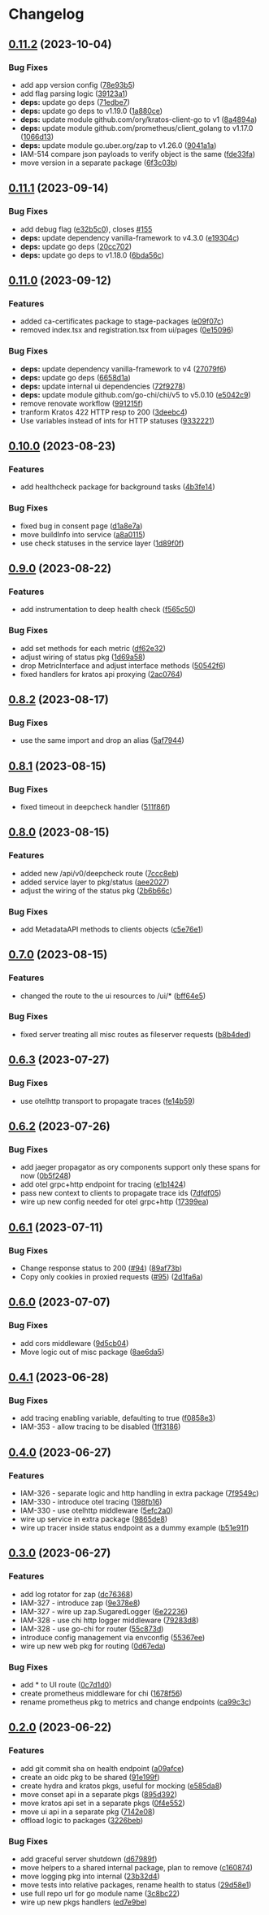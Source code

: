 # Changelog

## [0.11.2](https://github.com/canonical/identity-platform-login-ui/compare/v0.11.1...v0.11.2) (2023-10-04)


### Bug Fixes

* add app version config ([78e93b5](https://github.com/canonical/identity-platform-login-ui/commit/78e93b5fd572c9a988bb1ed0f56989e51dd38045))
* add flag parsing logic ([39123a1](https://github.com/canonical/identity-platform-login-ui/commit/39123a13be19dfef2ddf6c88dc78d625ed925ec0))
* **deps:** update go deps ([71edbe7](https://github.com/canonical/identity-platform-login-ui/commit/71edbe7273671004547899189e6be097853c3939))
* **deps:** update go deps to v1.19.0 ([1a880ce](https://github.com/canonical/identity-platform-login-ui/commit/1a880cefbf2bf8dfe76f8e706281677425e4b097))
* **deps:** update module github.com/ory/kratos-client-go to v1 ([8a4894a](https://github.com/canonical/identity-platform-login-ui/commit/8a4894a5fd8d5838eb4121575e37015077554fba))
* **deps:** update module github.com/prometheus/client_golang to v1.17.0 ([1066d13](https://github.com/canonical/identity-platform-login-ui/commit/1066d13023735222f2e5505c36d4c2869c04dadf))
* **deps:** update module go.uber.org/zap to v1.26.0 ([9041a1a](https://github.com/canonical/identity-platform-login-ui/commit/9041a1aae951dc4c7c35a0fe6b382bab3fbf7c93))
* IAM-514 compare json payloads to verify object is the same ([fde33fa](https://github.com/canonical/identity-platform-login-ui/commit/fde33fa1557d325d9e725123652d5df74ca9f936))
* move version in a separate package ([6f3c03b](https://github.com/canonical/identity-platform-login-ui/commit/6f3c03b7d0e971324db040820b74d234f766122f))

## [0.11.1](https://github.com/canonical/identity-platform-login-ui/compare/v0.11.0...v0.11.1) (2023-09-14)


### Bug Fixes

* add debug flag ([e32b5c0](https://github.com/canonical/identity-platform-login-ui/commit/e32b5c059acd5d73a12786ce7f22555b3e940863)), closes [#155](https://github.com/canonical/identity-platform-login-ui/issues/155)
* **deps:** update dependency vanilla-framework to v4.3.0 ([e19304c](https://github.com/canonical/identity-platform-login-ui/commit/e19304c6ff15d4746659a1cc08fb0c34f29e75a6))
* **deps:** update go deps ([20cc702](https://github.com/canonical/identity-platform-login-ui/commit/20cc70269222d39e444465e451e0bbc64729dd17))
* **deps:** update go deps to v1.18.0 ([6bda56c](https://github.com/canonical/identity-platform-login-ui/commit/6bda56c2e7f27f94687fe9efd9d1204028b5ff68))

## [0.11.0](https://github.com/canonical/identity-platform-login-ui/compare/v0.10.0...v0.11.0) (2023-09-12)


### Features

* added ca-certificates package to stage-packages ([e09f07c](https://github.com/canonical/identity-platform-login-ui/commit/e09f07c1d1d932d345cc6fba330b664d57d696f1))
* removed index.tsx and registration.tsx from ui/pages ([0e15096](https://github.com/canonical/identity-platform-login-ui/commit/0e15096c8f942b18223da1cb178d7484de69d344))


### Bug Fixes

* **deps:** update dependency vanilla-framework to v4 ([27079f6](https://github.com/canonical/identity-platform-login-ui/commit/27079f606565911b94df0af6b69fc55bf1c86ad0))
* **deps:** update go deps ([6658d1a](https://github.com/canonical/identity-platform-login-ui/commit/6658d1a03809876becbe16aa37b30c6423d43616))
* **deps:** update internal ui dependencies ([72f9278](https://github.com/canonical/identity-platform-login-ui/commit/72f9278974523beac9e92310bf1ea747df881e2d))
* **deps:** update module github.com/go-chi/chi/v5 to v5.0.10 ([e5042c9](https://github.com/canonical/identity-platform-login-ui/commit/e5042c9cef0e1d56694a2605e5374ed804c5993b))
* remove renovate workflow ([991215f](https://github.com/canonical/identity-platform-login-ui/commit/991215f7c19534a2b20882d47572059acff51e72))
* tranform Kratos 422 HTTP resp to 200 ([3deebc4](https://github.com/canonical/identity-platform-login-ui/commit/3deebc469366bdddf05f58295fddfa39e9ce30fc))
* Use variables instead of ints for HTTP statuses ([9332221](https://github.com/canonical/identity-platform-login-ui/commit/93322212e82caaff61c6239d7ce188d249affa57))

## [0.10.0](https://github.com/canonical/identity-platform-login-ui/compare/v0.9.0...v0.10.0) (2023-08-23)


### Features

* add healthcheck package for background tasks ([4b3fe14](https://github.com/canonical/identity-platform-login-ui/commit/4b3fe148f36cc78e07aebdb8eea3f92e64956c5f))


### Bug Fixes

* fixed bug in consent page ([d1a8e7a](https://github.com/canonical/identity-platform-login-ui/commit/d1a8e7acf407ae806cb0f16eefde6566524447a2))
* move buildInfo into service ([a8a0115](https://github.com/canonical/identity-platform-login-ui/commit/a8a01150ed04908a7aedea2aa7589b27905d4252))
* use check statuses in the service layer ([1d89f0f](https://github.com/canonical/identity-platform-login-ui/commit/1d89f0f134e4cb5e16570f198558bf9b2861e4ca))

## [0.9.0](https://github.com/canonical/identity-platform-login-ui/compare/v0.8.2...v0.9.0) (2023-08-22)


### Features

* add instrumentation to deep health check ([f565c50](https://github.com/canonical/identity-platform-login-ui/commit/f565c50f20e15e580475cce5116a0cddff6f7199))


### Bug Fixes

* add set methods for each metric ([df62e32](https://github.com/canonical/identity-platform-login-ui/commit/df62e3272964cdc952d43b1c5fc02f978eaeb02c))
* adjust wiring of status pkg ([1d69a58](https://github.com/canonical/identity-platform-login-ui/commit/1d69a58f35e2173a35623d34abeb210322624d1c))
* drop MetricInterface and adjust interface methods ([50542f6](https://github.com/canonical/identity-platform-login-ui/commit/50542f6098eb52eb7c6811251523ac7f89ac07b6))
* fixed handlers for kratos api proxying ([2ac0764](https://github.com/canonical/identity-platform-login-ui/commit/2ac0764bcccdc68acb55dd5d88187bec71473a16))

## [0.8.2](https://github.com/canonical/identity-platform-login-ui/compare/v0.8.1...v0.8.2) (2023-08-17)


### Bug Fixes

* use the same import and drop an alias ([5af7944](https://github.com/canonical/identity-platform-login-ui/commit/5af79443803655e50e6bb392d2c8cceaf5688110))

## [0.8.1](https://github.com/canonical/identity-platform-login-ui/compare/v0.8.0...v0.8.1) (2023-08-15)


### Bug Fixes

* fixed timeout in deepcheck handler ([511f86f](https://github.com/canonical/identity-platform-login-ui/commit/511f86feadf3cde8898120ba1c47f98d46e400e1))

## [0.8.0](https://github.com/canonical/identity-platform-login-ui/compare/v0.7.0...v0.8.0) (2023-08-15)


### Features

* added new /api/v0/deepcheck route ([7ccc8eb](https://github.com/canonical/identity-platform-login-ui/commit/7ccc8eb41391fb87d96d40a09159d5986be1365f))
* added service layer to pkg/status ([aee2027](https://github.com/canonical/identity-platform-login-ui/commit/aee202779dc417a405013b2a7f50dd50a24e8a8b))
* adjust the wiring of the status pkg ([2b6b66c](https://github.com/canonical/identity-platform-login-ui/commit/2b6b66c92a83e23311bec21d0bad3808f4ae482a))


### Bug Fixes

* add MetadataAPI methods to clients objects ([c5e76e1](https://github.com/canonical/identity-platform-login-ui/commit/c5e76e1de728c38c2e93c958198fc670e8fc2425))

## [0.7.0](https://github.com/canonical/identity-platform-login-ui/compare/v0.6.3...v0.7.0) (2023-08-15)


### Features

* changed the route to the ui resources to /ui/* ([bff64e5](https://github.com/canonical/identity-platform-login-ui/commit/bff64e541ded6766c9feae668fc72468f326ec97))


### Bug Fixes

* fixed server treating all misc routes as fileserver requests ([b8b4ded](https://github.com/canonical/identity-platform-login-ui/commit/b8b4dedb5d69d50bab645e8aed34ff8b5ee92aa9))

## [0.6.3](https://github.com/canonical/identity-platform-login-ui/compare/v0.6.2...v0.6.3) (2023-07-27)


### Bug Fixes

* use otelhttp transport to propagate traces ([fe14b59](https://github.com/canonical/identity-platform-login-ui/commit/fe14b5970bbef93ec6809f9626912b0ad8f25194))

## [0.6.2](https://github.com/canonical/identity-platform-login-ui/compare/v0.6.1...v0.6.2) (2023-07-26)


### Bug Fixes

* add jaeger propagator as ory components support only these spans for now ([0b5f248](https://github.com/canonical/identity-platform-login-ui/commit/0b5f2483020b83cc69bea1fbdf6788b601c0005f))
* add otel grpc+http endpoint for tracing ([e1b1424](https://github.com/canonical/identity-platform-login-ui/commit/e1b14247c3ab02a44f3ca09b243bfd34c747c2c0))
* pass new context to clients to propagate trace ids ([7dfdf05](https://github.com/canonical/identity-platform-login-ui/commit/7dfdf0503320c9056b84ebe4763682097f213692))
* wire up new config needed for otel grpc+http ([17399ea](https://github.com/canonical/identity-platform-login-ui/commit/17399ea9219a06d522f213658bb8f3c88135ad32))

## [0.6.1](https://github.com/canonical/identity-platform-login-ui/compare/v0.6.0...v0.6.1) (2023-07-11)


### Bug Fixes

* Change response status to 200 ([#94](https://github.com/canonical/identity-platform-login-ui/issues/94)) ([89af73b](https://github.com/canonical/identity-platform-login-ui/commit/89af73baf5cfe384b48ce05f64fb435d36bdd3a0))
* Copy only cookies in proxied requests ([#95](https://github.com/canonical/identity-platform-login-ui/issues/95)) ([2d1fa6a](https://github.com/canonical/identity-platform-login-ui/commit/2d1fa6aad9d47127e6c914cc5389fc94beb35a1c))

## [0.6.0](https://github.com/canonical/identity-platform-login-ui/compare/v0.4.1...v0.6.0) (2023-07-07)


### Bug Fixes

* add cors middleware ([9d5cb04](https://github.com/canonical/identity-platform-login-ui/commit/9d5cb0412a31c77a377ee349219ccc5e5c9c3b91))
* Move logic out of misc package ([8ae6da5](https://github.com/canonical/identity-platform-login-ui/commit/8ae6da52532661af33ea86e06bc6a3a594c8f22a))


## [0.4.1](https://github.com/canonical/identity-platform-login-ui/compare/v0.4.0...v0.4.1) (2023-06-28)


### Bug Fixes

* add tracing enabling variable, defaulting to true ([f0858e3](https://github.com/canonical/identity-platform-login-ui/commit/f0858e3d98083e2e8b92ab4dc1f74e039976bb32))
* IAM-353 - allow tracing to be disabled ([1ff3186](https://github.com/canonical/identity-platform-login-ui/commit/1ff3186a5105a0b3c1fbdf854be53963a88e8a95))

## [0.4.0](https://github.com/canonical/identity-platform-login-ui/compare/v0.3.0...v0.4.0) (2023-06-27)


### Features

* IAM-326 - separate logic and http handling in extra package ([7f9549c](https://github.com/canonical/identity-platform-login-ui/commit/7f9549cab52c87c3f877a3206f6193cacad336ff))
* IAM-330 - introduce otel tracing ([198fb16](https://github.com/canonical/identity-platform-login-ui/commit/198fb16b0ed223433f297dae25e5012c53aece84))
* IAM-330 - use otelhttp middleware ([5efc2a0](https://github.com/canonical/identity-platform-login-ui/commit/5efc2a0dda0b6ffd7f8460826cd4ff8b98469816))
* wire up service in extra package ([9865de8](https://github.com/canonical/identity-platform-login-ui/commit/9865de8ce3e95ae752aaa1ea4b141e1f5d490361))
* wire up tracer inside status endpoint as a dummy example ([b51e91f](https://github.com/canonical/identity-platform-login-ui/commit/b51e91f8b6d1ea7922c91541689af7933da45215))

## [0.3.0](https://github.com/canonical/identity-platform-login-ui/compare/v0.2.0...v0.3.0) (2023-06-27)


### Features

* add log rotator for zap ([dc76368](https://github.com/canonical/identity-platform-login-ui/commit/dc763681a85c492121e163e1526b901a75ca3849))
* IAM-327 - introduce zap ([9e378e8](https://github.com/canonical/identity-platform-login-ui/commit/9e378e8f2cac263a54f67c16cd63eff5ecb2f0e5))
* IAM-327 - wire up zap.SugaredLogger ([6e22236](https://github.com/canonical/identity-platform-login-ui/commit/6e222368d8e58c184d4ca319200aed5ae1c685bb))
* IAM-328 - use chi http logger middleware ([79283d8](https://github.com/canonical/identity-platform-login-ui/commit/79283d8ad51cabcf2e716c8116af2d95670cbfa1))
* IAM-328 - use go-chi for router ([55c873d](https://github.com/canonical/identity-platform-login-ui/commit/55c873d08b633a20cba76d2b063e2f71de8f9125))
* introduce config management via envconfig ([55367ee](https://github.com/canonical/identity-platform-login-ui/commit/55367ee0d2694fe3634f1a0dd79270562c857b66))
* wire up new web pkg for routing ([0d67eda](https://github.com/canonical/identity-platform-login-ui/commit/0d67eda2569ce8637663cb6ceeacd1b16013eaed))


### Bug Fixes

* add * to UI route ([0c7d1d0](https://github.com/canonical/identity-platform-login-ui/commit/0c7d1d05b24c525241f9c196cd181150c5d9ef56))
* create prometheus middleware for chi ([1678f56](https://github.com/canonical/identity-platform-login-ui/commit/1678f56033ba6dc5d28f871d7158bb6abca32072))
* rename prometheus pkg to metrics and change endpoints ([ca99c3c](https://github.com/canonical/identity-platform-login-ui/commit/ca99c3c9c72132c338223df60387c3244c4063c3))

## [0.2.0](https://github.com/canonical/identity-platform-login-ui/compare/v0.1.0...v0.2.0) (2023-06-22)


### Features

* add git commit sha on health endpoint ([a09afce](https://github.com/canonical/identity-platform-login-ui/commit/a09afce63dedf08b6e38a348e9fdca05c0ceaaba))
* create an oidc pkg to be shared ([91e199f](https://github.com/canonical/identity-platform-login-ui/commit/91e199f760d83ba5899108d9d2a8c0473431990a))
* create hydra and kratos pkgs, useful for mocking ([e585da8](https://github.com/canonical/identity-platform-login-ui/commit/e585da8ba89f9f21d020446cbb84453d7e1c4981))
* move conset api in a separate pkgs ([895d392](https://github.com/canonical/identity-platform-login-ui/commit/895d392b6d1ec0b2d5a9d7b714457cce43579cff))
* move kratos api set in a separate pkgs ([0f4e552](https://github.com/canonical/identity-platform-login-ui/commit/0f4e552c05fde1eff5cd752d448a5bb17bf20e22))
* move ui api in a separate pkg ([7142e08](https://github.com/canonical/identity-platform-login-ui/commit/7142e08dfd8e26f86c643175e6083a8b67252c79))
* offload logic to packages ([3226beb](https://github.com/canonical/identity-platform-login-ui/commit/3226bebc9a84ceb51d8d3e5b5a4e08b5b277802c))


### Bug Fixes

* add graceful server shutdown ([d67989f](https://github.com/canonical/identity-platform-login-ui/commit/d67989f277409d9b1e93068be7e5b83c9e5933be))
* move helpers to a shared internal package, plan to remove ([c160874](https://github.com/canonical/identity-platform-login-ui/commit/c1608749c35bd1367cebd59cc5662b7121afb694))
* move logging pkg into internal ([23b32d4](https://github.com/canonical/identity-platform-login-ui/commit/23b32d4bbde66e9d2183ca3d05c95fa7c2e7580d))
* move tests into relative packages, rename health to status ([29d58e1](https://github.com/canonical/identity-platform-login-ui/commit/29d58e10a605ed6a12cefa686281239b001da092))
* use full repo url for go module name ([3c8bc22](https://github.com/canonical/identity-platform-login-ui/commit/3c8bc223db7dde172571d8a0879371394f83f4b8))
* wire up new pkgs handlers ([ed7e9be](https://github.com/canonical/identity-platform-login-ui/commit/ed7e9becc3ac981ded352b531c72ff9d95bcfdca))
